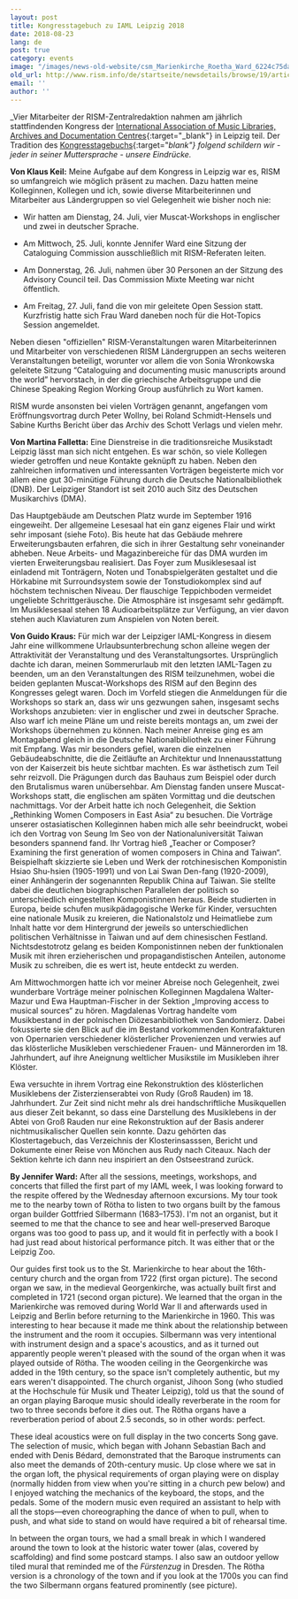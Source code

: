 ```yaml
---
layout: post
title: Kongresstagebuch zu IAML Leipzig 2018
date: 2018-08-23
lang: de
post: true
category: events
image: "/images/news-old-website/csm_Marienkirche_Roetha_Ward_6224c75da2.jpg"
old_url: http://www.rism.info/de/startseite/newsdetails/browse/19/article/64/congress-diary-from-iaml-leipzig-2018.html
email: ''
author: ''
---
```


_Vier Mitarbeiter der RISM-Zentralredaktion nahmen am jährlich stattfindenden Kongress der [International Association of Music Libraries, Archives and Documentation Centres](https://www.iaml.info/congresses/2018-leipzig){:target="_blank"} in Leipzig teil. Der Tradition des [Kongresstagebuchs](https://www.iaml.info/tags/congress-diary-kongresstagebuch-journal-de-bord-du-congres){:target="_blank"} folgend schildern wir - jeder in seiner Muttersprache - unsere Eindrücke._

**Von Klaus Keil:**
Meine Aufgabe auf dem Kongress in Leipzig war es, RISM so umfangreich wie möglich präsent zu machen. Dazu hatten meine Kolleginnen, Kollegen und ich, sowie diverse Mitarbeiterinnen und Mitarbeiter aus Ländergruppen so viel Gelegenheit wie bisher noch nie:

- Wir hatten am Dienstag, 24. Juli, vier Muscat-Workshops in englischer und zwei in deutscher Sprache.

- Am Mittwoch, 25. Juli, konnte Jennifer Ward eine Sitzung der Cataloguing Commission ausschließlich mit RISM-Referaten leiten.

- Am Donnerstag, 26. Juli, nahmen über 30 Personen an der Sitzung des Advisory Council teil. Das Commission Mixte Meeting war nicht öffentlich.

- Am Freitag, 27. Juli, fand die von mir geleitete Open Session statt. Kurzfristig hatte sich Frau Ward daneben noch für die Hot-Topics Session angemeldet.


Neben diesen "offiziellen" RISM-Veranstaltungen waren Mitarbeiterinnen und Mitarbeiter von verschiedenen RISM Ländergruppen an sechs weiteren Veranstaltungen  beteiligt, worunter vor allem die von Sonia Wronkowska geleitete Sitzung “Cataloguing and documenting music manuscripts around the world” hervorstach, in der die griechische Arbeitsgruppe und die Chinese Speaking Region Working Group ausführlich zu Wort kamen.

RISM wurde ansonsten bei vielen Vorträgen genannt, angefangen vom Eröffnungsvortrag durch Peter Wollny, bei Roland Schmidt-Hensels und Sabine Kurths Bericht über das Archiv des Schott Verlags und vielen mehr.

**Von Martina Falletta:**
Eine Dienstreise in die traditionsreiche Musikstadt Leipzig lässt man sich nicht entgehen. Es war schön, so viele Kollegen wieder getroffen und neue Kontakte geknüpft zu haben. Neben den zahlreichen informativen und interessanten Vorträgen begeisterte mich vor allem eine gut 30-minütige Führung durch die Deutsche Nationalbibliothek (DNB). Der Leipziger Standort ist seit 2010 auch Sitz des Deutschen Musikarchivs (DMA).

Das Hauptgebäude am Deutschen Platz wurde im September 1916 eingeweiht. Der allgemeine Lesesaal hat ein ganz eigenes Flair und wirkt sehr imposant (siehe Foto). Bis heute hat das Gebäude mehrere Erweiterungsbauten erfahren, die sich in ihrer Gestaltung sehr voneinander abheben. Neue Arbeits- und Magazinbereiche für das DMA wurden im vierten Erweiterungsbau realisiert. Das Foyer zum Musiklesesaal ist einladend mit Tonträgern, Noten und Tonabspielgeräten gestaltet und die Hörkabine mit Surroundsystem sowie der Tonstudiokomplex sind auf höchstem technischen Niveau. Der flauschige Teppichboden vermeidet ungeliebte Schrittgeräusche. Die Atmosphäre ist insgesamt sehr gedämpft. Im Musiklesesaal stehen 18 Audioarbeitsplätze zur Verfügung, an vier davon stehen auch Klaviaturen zum Anspielen von Noten bereit.


**Von Guido Kraus:**
Für mich war der Leipziger IAML-Kongress in diesem Jahr eine willkommene Urlaubsunterbrechung schon alleine wegen der Attraktivität der Veranstaltung und des Veranstaltungsortes. Ursprünglich dachte ich daran, meinen Sommerurlaub mit den letzten IAML-Tagen zu beenden, um an den Veranstaltungen des RISM teilzunehmen, wobei die beiden geplanten Muscat-Workshops des RISM auf den Beginn des Kongresses gelegt waren. Doch im Vorfeld stiegen die Anmeldungen für die Workshops so stark an, dass wir uns gezwungen sahen, insgesamt sechs Workshops anzubieten: vier in englischer und zwei in deutscher Sprache. Also warf ich meine Pläne um und reiste bereits montags an, um zwei der Workshops übernehmen zu können.
Nach meiner Anreise ging es am Montagabend gleich in die Deutsche Nationalbibliothek zu einer Führung mit Empfang. Was mir besonders gefiel, waren die einzelnen Gebäudeabschnitte, die die Zeitläufte an Architektur und Innenausstattung von der Kaiserzeit bis heute sichtbar machten. Es war ästhetisch zum Teil sehr reizvoll. Die Prägungen durch das Bauhaus zum Beispiel oder durch den Brutalismus waren unübersehbar.
Am Dienstag fanden unsere Muscat-Workshops statt, die englischen am späten Vormittag und die deutschen nachmittags. Vor der Arbeit hatte ich noch Gelegenheit, die Sektion „Rethinking Women Composers in East Asia“ zu besuchen. Die Vorträge unserer ostasiatischen Kolleginnen haben mich alle sehr beeindruckt, wobei ich den Vortrag von Seung Im Seo von der Nationaluniversität Taiwan besonders spannend fand. Ihr Vortrag hieß „Teacher or Composer? Examining the first generation of women composers in China and Taiwan“. Beispielhaft skizzierte sie Leben und Werk der rotchinesischen Komponistin Hsiao Shu-hsien (1905-1991) und von Lai Swan Den-fang (1920-2009), einer Anhängerin der sogenannten Republik China auf Taiwan. Sie stellte dabei die deutlichen biographischen Parallelen der politisch so unterschiedlich eingestellten Komponistinnen heraus. Beide studierten in Europa, beide schufen musikpädagogische Werke für Kinder, versuchten eine nationale Musik zu kreieren, die Nationalstolz und Heimatliebe zum Inhalt hatte vor dem Hintergrund der jeweils so unterschiedlichen politischen Verhältnisse in Taiwan und auf dem chinesischen Festland. Nichtsdestotrotz gelang es beiden Komponistinnen neben der funktionalen Musik mit ihren erzieherischen und propagandistischen Anteilen, autonome Musik zu schreiben, die es wert ist, heute entdeckt zu werden.

Am Mittwochmorgen hatte ich vor meiner Abreise noch Gelegenheit, zwei wunderbare Vorträge meiner polnischen Kolleginnen Magdalena Walter-Mazur und Ewa Hauptman-Fischer in der Sektion „Improving access to musical sources“ zu hören.
Magdalenas Vortrag handelte vom Musikbestand in der polnischen Diözesanbibliothek von Sandomierz. Dabei fokussierte sie den Blick auf die im Bestand vorkommenden Kontrafakturen von Opernarien verschiedener klösterlicher Provenienzen und verwies auf das klösterliche Musikleben verschiedener Frauen- und Männerorden im 18. Jahrhundert, auf ihre Aneignung weltlicher Musikstile im Musikleben ihrer Klöster.

Ewa versuchte in ihrem Vortrag eine Rekonstruktion des klösterlichen Musiklebens der Zisterzienserabtei von Rudy (Groß Rauden) im 18. Jahrhundert. Zur Zeit sind nicht mehr als drei handschriftliche Musikquellen aus dieser Zeit bekannt, so dass eine Darstellung des Musiklebens in der Abtei von Groß Rauden nur eine Rekonstruktion auf der Basis anderer nichtmusikalischer Quellen sein konnte. Dazu gehörten das Klostertagebuch, das Verzeichnis der Klosterinsasssen, Bericht und Dokumente einer Reise von Mönchen aus Rudy nach Citeaux.
Nach der Sektion kehrte ich dann neu inspiriert an den Ostseestrand zurück.

**By Jennifer Ward:**
After all the sessions, meetings, workshops, and concerts that filled the first part of my IAML week, I was looking forward to the respite offered by the Wednesday afternoon excursions. My tour took me to the nearby town of Rötha to listen to two organs built by the famous organ builder Gottfried Silbermann (1683–1753). I'm not an organist, but it seemed to me that the chance to see and hear well-preserved Baroque organs was too good to pass up, and it would fit in perfectly with a book I had just read about historical performance pitch. It was either that or the Leipzig Zoo.

Our guides first took us to the St. Marienkirche to hear about the 16th-century church and the organ from 1722 (first organ picture). The second organ we saw, in the medieval Georgenkirche, was actually built first and completed in 1721 (second organ picture). We learned that the organ in the Marienkirche was removed during World War II and afterwards used in Leipzig and Berlin before returning to the Marienkirche in 1960. This was interesting to hear because it made me think about the relationship between the instrument and the room it occupies. Silbermann was very intentional with instrument design and a space's acoustics, and as it turned out apparently people weren't pleased with the sound of the organ when it was played outside of Rötha. The wooden ceiling in the Georgenkirche was added in the 19th century, so the space isn't completely authentic, but my ears weren't disappointed. The church organist, Jihoon Song (who studied at the Hochschule für Musik und Theater Leipzig), told us that the sound of an organ playing Baroque music should ideally reverberate in the room for two to three seconds before it dies out. The Rötha organs have a reverberation period of about 2.5 seconds, so in other words: perfect.

These ideal acoustics were on full display in the two concerts Song gave. The selection of music, which began with Johann Sebastian Bach and ended with Denis Bédard, demonstrated that the Baroque instruments can also meet the demands of 20th-century music. Up close where we sat in the organ loft, the physical requirements of organ playing were on display (normally hidden from view when you're sitting in a church pew below) and I enjoyed watching the mechanics of the keyboard, the stops, and the pedals. Some of the modern music even required an assistant to help with all the stops—even choreographing the dance of when to pull, when to push, and what side to stand on would have required a bit of rehearsal time.

In between the organ tours, we had a small break in which I wandered around the town to look at the historic water tower (alas, covered by scaffolding) and find some postcard stamps. I also saw an outdoor yellow tiled mural that reminded me of the _Fürstenzug_ in Dresden. The Rötha version is a chronology of the town and if you look at the 1700s you can find the two Silbermann organs featured prominently (see picture).
